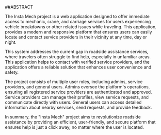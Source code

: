 ##ABSTRACT 

The Insta Mech project is a web application designed to offer immediate access to mechanic, crane, 
and carriage services for users experiencing vehicle breakdowns or other related issues while 
traveling. This application, provides a modern and responsive platform that ensures users can easily 
locate and contact service providers in their vicinity at any time, day or night. 
 
 This system addresses the current gap in roadside assistance services, where travelers often struggle 
to find help, especially in unfamiliar areas. This application helps to contact with verified service 
providers, and  the application offers a reliable solution that enhances user convenience and safety. 
 
The project consists of multiple user roles, including admins, service providers, and general users. 
Admins oversee the platform's operations, ensuring all registered service providers are authenticated 
and approved. Service providers can manage their profiles, view service requests, and communicate 
directly with users. General users can access detailed information about nearby services, send 
requests, and provide feedback. 
 
In summary, the "Insta Mech" project aims to revolutionize roadside assistance by providing an 
efficient, user-friendly, and secure platform that ensures help is just a click away, no matter where the 
user is located.
